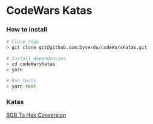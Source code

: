 # CodeWars Katas

### How to install

```bash
# Clone repo
> git clone git@github.com:byverdu/codeWarsKatas.git

# Install dependencies
> cd codeWarsKatas
> yarn

# Run tests
> yarn test
```

### Katas

[RGB To Hex Conversion]('./test/rgbToHex.test.js')